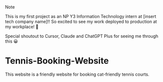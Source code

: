 > [!NOTE]
> This is my first project as an NP Y3 Information Technology intern at [insert tech company name]!! So excited to see my work deployed to production at my workplace! 🥳
>
> Special shoutout to Cursor, Claude and ChatGPT Plus for seeing me through this 😀

# Tennis-Booking-Website
This website is a friendly website for booking cat-friendly tennis courts.
